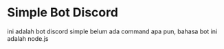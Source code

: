 # Simple Bot Discord
 ini adalah bot discord simple belum ada command apa pun, bahasa bot ini adalah node.js
